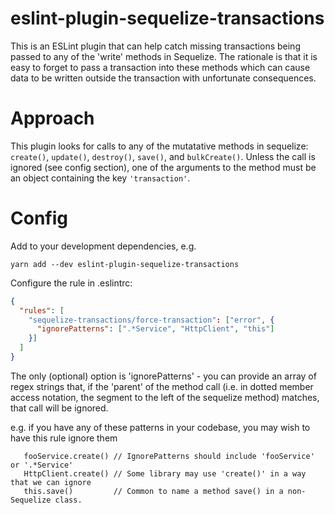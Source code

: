 # eslint-plugin-sequelize-transactions

This is an ESLint plugin that can help catch missing transactions being passed to any of the 'write' methods in Sequelize. The rationale is that it is easy to forget to pass a transaction into these methods which can cause data to be written outside the transaction with unfortunate consequences.

# Approach

This plugin looks for calls to any of the mutatative methods in sequelize: `create()`, `update()`, `destroy()`, `save()`, and `bulkCreate()`. Unless the call is ignored (see config section), one of the arguments to the method must be an object containing the key `'transaction'`.

# Config

Add to your development dependencies, e.g.

```
yarn add --dev eslint-plugin-sequelize-transactions
```

Configure the rule in .eslintrc:

```json
{
  "rules": [
    "sequelize-transactions/force-transaction": ["error", {
      "ignorePatterns": [".*Service", "HttpClient", "this"]
    }]
  ]
}
```

The only (optional) option is 'ignorePatterns' - you can provide an array of regex strings that, if the 'parent' of the method call (i.e. in dotted member access notation, the segment to the left of the sequelize method) matches, that call will be ignored.

e.g. if you have any of these patterns in your codebase, you may wish to have this rule ignore them

```
   fooService.create() // IgnorePatterns should include 'fooService' or '.*Service'
   HttpClient.create() // Some library may use 'create()' in a way that we can ignore
   this.save()         // Common to name a method save() in a non-Sequelize class.
```

